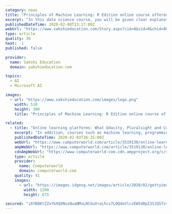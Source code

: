 ```yaml
---
category: news
title: "Principles of Machine Learning: R Edition online course offered by Microsoft"
excerpt: "In this data science course, you will be given clear explanations of machine learning theory combined with practical scenarios and hands-on experience building, validating, and deploying machine learning models. You will learn how to build and derive insights from these models using R, and Azure Notebooks."
publishedDateTime: 2020-02-08T13:17:00Z
webUrl: "https://www.sakshieducation.com/Story.aspx?cid=0&sid=0&chid=0&tid=0&nid=257642"
type: article
quality: 36
heat: -1
published: false

provider:
  name: Sakshi Education
  domain: sakshieducation.com

topics:
  - AI
  - Microsoft AI

images:
  - url: "https://www.sakshieducation.com/images/logo.png"
    width: 510
    height: 300
    title: "Principles of Machine Learning: R Edition online course offered by Microsoft"

related:
  - title: "Online learning platforms: What Udacity, Pluralsight and Coursera offer UK IT"
    excerpt: "In addition, courses such as machine learning, programming, AI, data science and Google Cloud are high in demand, particularly in the European market. According to Goli, its enterprise customers range from financial services to pharmaceuticals and aerospace, and it counts Airbus and KPMG among those using its platform. “I think every single ..."
    publishedDateTime: 2020-02-03T16:25:00Z
    webUrl: "https://www.computerworld.com/article/3519130/online-learning-platforms-what-udacity-pluralsight-and-coursera-offer-uk-it.html"
    ampWebUrl: "https://www.computerworld.com/article/3519130/online-learning-platforms-what-udacity-pluralsight-and-coursera-offer-uk-it.amp.html"
    cdnAmpWebUrl: "https://www-computerworld-com.cdn.ampproject.org/c/s/www.computerworld.com/article/3519130/online-learning-platforms-what-udacity-pluralsight-and-coursera-offer-uk-it.amp.html"
    type: article
    provider:
      name: Computerworld
      domain: computerworld.com
    quality: 41
    images:
      - url: "https://images.idgesg.net/images/article/2020/02/gettyimages-1079587192-1-100828776-large.jpg"
        width: 1200
        height: 675

secured: "i6YB8KtZZxYbXQXNusNuaNMxLNCGuX+aLhcs7LOQdeVlczEWSd0pI3SJQ57sv4Fdsw5T7jvHMXpiPeW0lFUo1ffMQTv8/MLBAHrC9Z6VdDVkNj3tJTdpYOb7z9VvP8X1hOB2ISadqFj3LM2+nsYr5Iv/Z0xtk+kyAVSGyvcrUdqt83rB/jvDAYiGO3KRgwTegT9Hq5waCp4prmWpDSgir+Kt0BUbQmrqtE/ogLncrLYcqYjQBpZ4VuNNgO/EpRIl+dl3+H/oiNK4qMiMN3GMpCNRdQkxsLff7ImqbIOlpKYBNNm4l4BiiPWgd99GbrtP;6wlMoZdfWDyyNyG5iq/qvg=="
---
```


